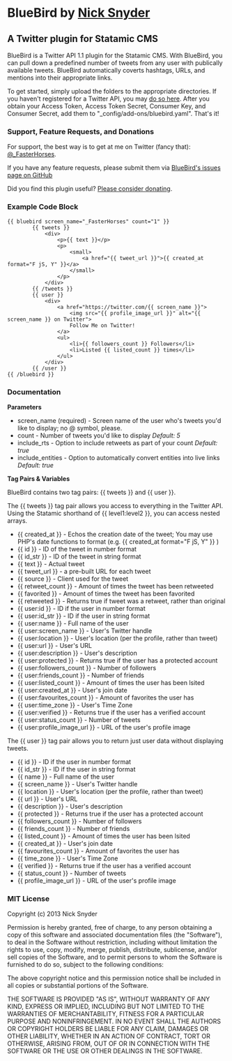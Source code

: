 # BlueBird by [Nick Snyder](http://fasterhorses.co/)
## A Twitter plugin for Statamic CMS

BlueBird is a Twitter API 1.1 plugin for the Statamic CMS. With BlueBird, you can pull down a predefined number of tweets from any user with publically available tweets. BlueBird automatically coverts hashtags, URLs, and mentions into their appropriate links. 

To get started, simply upload the folders to the appropriate directories. If you haven't registered for a Twitter API, you may [do so here](http://dev.twitter.com). After you obtain your Access Token, Access Token Secret, Consumer Key, and Consumer Secret, add them to "_config/add-ons/bluebird.yaml". That's it!

### Support, Feature Requests, and Donations

For support, the best way is to get at me on Twitter (fancy that): [@_FasterHorses](http://twitter.com/_FasterHorses).

If you have any feature requests, please submit them via [BlueBird's issues page on GitHub](https://github.com/fasterhorses/BlueBird-Statamic/issues)

Did you find this plugin useful? [Please consider donating](https://www.paypal.com/cgi-bin/webscr?cmd=_s-xclick&hosted_button_id=UNPDS7DYBV53G).

### Example Code Block

    {{ bluebird screen_name="_FasterHorses" count="1" }}
			{{ tweets }}
				<div>
					<p>{{ text }}</p>
					<p>
						<small>
							<a href="{{ tweet_url }}">{{ created_at format="F jS, Y" }}</a>
						</small>
					</p>
				</div>
			{{ /tweets }}
			{{ user }}
				<div>
					<a href="https://twitter.com/{{ screen_name }}">
						<img src="{{ profile_image_url }}" alt="{{ screen_name }} on Twitter">
						Follow Me on Twitter!
					</a>
					<ul>
						<li>{{ followers_count }} Followers</li>
						<li>Listed {{ listed_count }} times</li>
					</ul>
				</div>
			{{ /user }}
    {{ /bluebird }}

### Documentation

**Parameters**

* screen_name (required) - Screen name of the user who's tweets you'd like to display; no @ symbol, please.
* count - Number of tweets you'd like to display *Default: 5*
* include_rts - Option to include retweets as part of your count *Default: true*
* include_entities - Option to automatically convert entities into live links *Default: true*

**Tag Pairs & Variables**

BlueBird contains two tag pairs: {{ tweets }} and {{ user }}.

The {{ tweets }} tag pair allows you access to everything in the Twitter API. Using the Statamic shorthand of {{ level1:level2 }}, you can access nested arrays.

* {{ created_at }} - Echos the creation date of the tweet; You may use PHP's date functions to format (e.g. {{ created_at format="F jS, Y" }} )
* {{ id }} - ID of the tweet in number format
* {{ id_str }} - ID of the tweet in string format
* {{ text }} - Actual tweet
* {{ tweet_url }} - a pre-built URL for each tweet
* {{ source }} - Client used for the tweet
* {{ retweet_count }} - Amount of times the tweet has been retweeted
* {{ favorited }} - Amount of times the tweet has been favorited
* {{ retweeted }} - Returns true if tweet was a retweet, rather than original
* {{ user:id }} - ID if the user in number format
* {{ user:id_str }} - ID if the user in string format
* {{ user:name }} - Full name of the user
* {{ user:screen_name }} - User's Twitter handle
* {{ user:location }} - User's location (per the profile, rather than tweet)
* {{ user:url }} - User's URL
* {{ user:description }} - User's description
* {{ user:protected }} - Returns true if the user has a protected account
* {{ user:followers_count }} - Number of followers
* {{ user:friends_count }} - Number of friends
* {{ user:listed_count }} - Amount of times the user has been lsited
* {{ user:created_at }} - User's join date
* {{ user:favourites_count }} - Amount of favorites the user has
* {{ user:time_zone }} - User's Time Zone
* {{ user:verified }} - Returns true if the user has a verified account
* {{ user:status_count }} - Number of tweets
* {{ user:profile_image_url }} - URL of the user's profile image

The {{ user }} tag pair allows you to return just user data without displaying tweets.

* {{ id }} - ID if the user in number format
* {{ id_str }} - ID if the user in string format
* {{ name }} - Full name of the user
* {{ screen_name }} - User's Twitter handle
* {{ location }} - User's location (per the profile, rather than tweet)
* {{ url }} - User's URL
* {{ description }} - User's description
* {{ protected }} - Returns true if the user has a protected account
* {{ followers_count }} - Number of followers
* {{ friends_count }} - Number of friends
* {{ listed_count }} - Amount of times the user has been lsited
* {{ created_at }} - User's join date
* {{ favourites_count }} - Amount of favorites the user has
* {{ time_zone }} - User's Time Zone
* {{ verified }} - Returns true if the user has a verified account
* {{ status_count }} - Number of tweets
* {{ profile_image_url }} - URL of the user's profile image


### MIT License

Copyright (c) 2013 Nick Snyder

Permission is hereby granted, free of charge, to any person obtaining a copy of this software and associated documentation files (the "Software"), to deal in the Software without restriction, including without limitation the rights to use, copy, modify, merge, publish, distribute, sublicense, and/or sell copies of the Software, and to permit persons to whom the Software is furnished to do so, subject to the following conditions:

The above copyright notice and this permission notice shall be included in all copies or substantial portions of the Software.

THE SOFTWARE IS PROVIDED "AS IS", WITHOUT WARRANTY OF ANY KIND, EXPRESS OR IMPLIED, INCLUDING BUT NOT LIMITED TO THE WARRANTIES OF MERCHANTABILITY, FITNESS FOR A PARTICULAR PURPOSE AND NONINFRINGEMENT. IN NO EVENT SHALL THE AUTHORS OR COPYRIGHT HOLDERS BE LIABLE FOR ANY CLAIM, DAMAGES OR OTHER LIABILITY, WHETHER IN AN ACTION OF CONTRACT, TORT OR OTHERWISE, ARISING FROM, OUT OF OR IN CONNECTION WITH THE SOFTWARE OR THE USE OR OTHER DEALINGS IN THE SOFTWARE.
